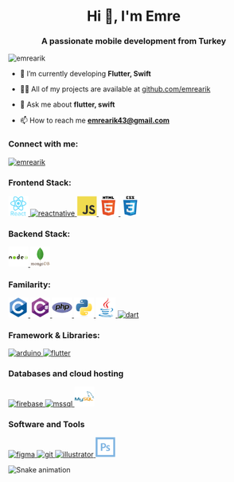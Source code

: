 <h1 align="center">Hi 👋, I'm Emre</h1>
<h3 align="center">A passionate mobile development from Turkey</h3>

<p align="left"> <img src="https://komarev.com/ghpvc/?username=emrearik&label=Profile%20views&color=0e75b6&style=flat" alt="emrearik" /> </p>

- 🌱 I’m currently developing **Flutter, Swift**

- 👨‍💻 All of my projects are available at [github.com/emrearik](github.com/emrearik)

- 💬 Ask me about **flutter, swift**

- 📫 How to reach me **emrearik43@gmail.com**

<h3 align="left">Connect with me:</h3>
<p align="left">
<a href="https://linkedin.com/in/emrearik" target="blank"><img align="center" src="https://raw.githubusercontent.com/rahuldkjain/github-profile-readme-generator/master/src/images/icons/Social/linked-in-alt.svg" alt="emrearik" height="30" width="40" /></a>
</p>

<h3 align="left">Frontend Stack:</h3>
<p align="left"> 
  <a href="https://reactjs.org/" target="_blank"> 
   <img src="https://raw.githubusercontent.com/devicons/devicon/master/icons/react/react-original-wordmark.svg" alt="react" width="40" height="40"/> 
  </a> 
  <a href="https://reactnative.dev/" target="_blank"> 
   <img src="https://reactnative.dev/img/header_logo.svg" alt="reactnative" width="40" height="40"/> 
  </a> 
  <a href="https://developer.mozilla.org/en-US/docs/Web/JavaScript" target="_blank"> 
    <img src="https://raw.githubusercontent.com/devicons/devicon/master/icons/javascript/javascript-original.svg" alt="javascript" width="40" height="40"/> 
   </a> 
  <a href="https://www.w3.org/html/" target="_blank"> 
   <img src="https://raw.githubusercontent.com/devicons/devicon/master/icons/html5/html5-original-wordmark.svg" alt="html5" width="40" height="40"/> 
  </a> 
  <a href="https://www.w3schools.com/css/" target="_blank"> 
   <img src="https://raw.githubusercontent.com/devicons/devicon/master/icons/css3/css3-original-wordmark.svg" alt="css3" width="40" height="40"/> 
  </a> 
</p>

<h3 align="left">Backend Stack:</h3>
<p align="left"> 
  <a href="https://nodejs.org" target="_blank"> 
   <img src="https://raw.githubusercontent.com/devicons/devicon/master/icons/nodejs/nodejs-original-wordmark.svg" alt="nodejs" width="40" height="40"/> 
  </a> 
  <a href="https://www.mongodb.com/" target="_blank"> 
   <img src="https://raw.githubusercontent.com/devicons/devicon/master/icons/mongodb/mongodb-original-wordmark.svg" alt="mongodb" width="40" height="40"/> 
  </a> 
</p>
 
<h3 align="left">Familarity:</h3>
<p align="left"> 
  <a href="https://www.cprogramming.com/" target="_blank"> 
   <img src="https://raw.githubusercontent.com/devicons/devicon/master/icons/c/c-original.svg" alt="c" width="40" height="40"/> 
  </a> 
  <a href="https://www.w3schools.com/cs/" target="_blank"> 
   <img src="https://raw.githubusercontent.com/devicons/devicon/master/icons/csharp/csharp-original.svg" alt="csharp" width="40" height="40"/> 
  </a> 
  <a href="https://www.php.net" target="_blank"> 
   <img src="https://raw.githubusercontent.com/devicons/devicon/master/icons/php/php-original.svg" alt="php" width="40" height="40"/> 
  </a> 
  <a href="https://www.python.org" target="_blank"> 
   <img src="https://raw.githubusercontent.com/devicons/devicon/master/icons/python/python-original.svg" alt="python" width="40" height="40"/> 
  </a> 
  <a href="https://www.java.com" target="_blank"> 
   <img src="https://raw.githubusercontent.com/devicons/devicon/master/icons/java/java-original.svg" alt="java" width="40" height="40"/> 
  </a> 
  <a href="https://dart.dev" target="_blank"> 
   <img src="https://www.vectorlogo.zone/logos/dartlang/dartlang-icon.svg" alt="dart" width="40" height="40"/> 
  </a> 
</p>


<h3 align="left">Framework & Libraries:</h3>
<p align="left"> 
 <a href="https://www.arduino.cc/" target="_blank"> 
  <img src="https://cdn.worldvectorlogo.com/logos/arduino-1.svg" alt="arduino" width="40" height="40"/> 
  </a> 
  <a href="https://flutter.dev" target="_blank"> 
   <img src="https://www.vectorlogo.zone/logos/flutterio/flutterio-icon.svg" alt="flutter" width="40" height="40"/> 
  </a> 
</p>
 
<h3 align="left">Databases and cloud hosting</h3>
<p align="left"> 
  <a href="https://firebase.google.com/" target="_blank"> 
   <img src="https://www.vectorlogo.zone/logos/firebase/firebase-icon.svg" alt="firebase" width="40" height="40"/> 
  </a> 
  <a href="https://www.microsoft.com/en-us/sql-server" target="_blank"> 
   <img src="https://www.svgrepo.com/show/303229/microsoft-sql-server-logo.svg" alt="mssql" width="40" height="40"/> 
  </a> 
  <a href="https://www.mysql.com/" target="_blank"> 
   <img src="https://raw.githubusercontent.com/devicons/devicon/master/icons/mysql/mysql-original-wordmark.svg" alt="mysql" width="40" height="40"/> 
  </a> 
</p>
 
<h3 align="left">Software and Tools</h3>
<p align="left"> 
  <a href="https://www.figma.com/" target="_blank"> 
  <img src="https://www.vectorlogo.zone/logos/figma/figma-icon.svg" alt="figma" width="40" height="40"/> 
  </a> 
  <a href="https://git-scm.com/" target="_blank"> 
   <img src="https://www.vectorlogo.zone/logos/git-scm/git-scm-icon.svg" alt="git" width="40" height="40"/> 
  </a> 
  <a href="https://www.adobe.com/in/products/illustrator.html" target="_blank"> 
   <img src="https://www.vectorlogo.zone/logos/adobe_illustrator/adobe_illustrator-icon.svg" alt="illustrator" width="40" height="40"/> 
  </a> 
  <a href="https://www.photoshop.com/en" target="_blank"> 
   <img src="https://raw.githubusercontent.com/devicons/devicon/master/icons/photoshop/photoshop-line.svg" alt="photoshop" width="40" height="40"/> 
  </a> 
</p>
 
 ![Snake animation](https://svgshare.com/i/bpC.svg)
